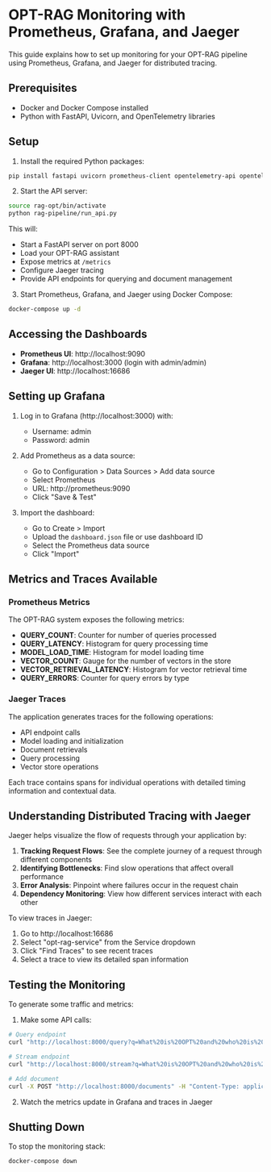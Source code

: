 # OPT-RAG Monitoring with Prometheus, Grafana, and Jaeger

This guide explains how to set up monitoring for your OPT-RAG pipeline using Prometheus, Grafana, and Jaeger for distributed tracing.

## Prerequisites

- Docker and Docker Compose installed
- Python with FastAPI, Uvicorn, and OpenTelemetry libraries

## Setup

1. Install the required Python packages:

```bash
pip install fastapi uvicorn prometheus-client opentelemetry-api opentelemetry-sdk opentelemetry-exporter-jaeger opentelemetry-instrumentation-fastapi opentelemetry-instrumentation-requests
```

2. Start the API server:

```bash
source rag-opt/bin/activate
python rag-pipeline/run_api.py 
```

This will:
- Start a FastAPI server on port 8000
- Load your OPT-RAG assistant
- Expose metrics at `/metrics`
- Configure Jaeger tracing
- Provide API endpoints for querying and document management

3. Start Prometheus, Grafana, and Jaeger using Docker Compose:

```bash
docker-compose up -d
```

## Accessing the Dashboards

- **Prometheus UI**: http://localhost:9090
- **Grafana**: http://localhost:3000 (login with admin/admin)
- **Jaeger UI**: http://localhost:16686

## Setting up Grafana

1. Log in to Grafana (http://localhost:3000) with:
   - Username: admin
   - Password: admin

2. Add Prometheus as a data source:
   - Go to Configuration > Data Sources > Add data source
   - Select Prometheus
   - URL: http://prometheus:9090
   - Click "Save & Test"

3. Import the dashboard:
   - Go to Create > Import
   - Upload the `dashboard.json` file or use dashboard ID
   - Select the Prometheus data source
   - Click "Import"

## Metrics and Traces Available

### Prometheus Metrics
The OPT-RAG system exposes the following metrics:

- **QUERY_COUNT**: Counter for number of queries processed
- **QUERY_LATENCY**: Histogram for query processing time
- **MODEL_LOAD_TIME**: Histogram for model loading time
- **VECTOR_COUNT**: Gauge for the number of vectors in the store
- **VECTOR_RETRIEVAL_LATENCY**: Histogram for vector retrieval time
- **QUERY_ERRORS**: Counter for query errors by type

### Jaeger Traces
The application generates traces for the following operations:

- API endpoint calls
- Model loading and initialization
- Document retrievals
- Query processing
- Vector store operations

Each trace contains spans for individual operations with detailed timing information and contextual data.

## Understanding Distributed Tracing with Jaeger

Jaeger helps visualize the flow of requests through your application by:

1. **Tracking Request Flows**: See the complete journey of a request through different components
2. **Identifying Bottlenecks**: Find slow operations that affect overall performance
3. **Error Analysis**: Pinpoint where failures occur in the request chain
4. **Dependency Monitoring**: View how different services interact with each other

To view traces in Jaeger:
1. Go to http://localhost:16686
2. Select "opt-rag-service" from the Service dropdown
3. Click "Find Traces" to see recent traces
4. Select a trace to view its detailed span information

## Testing the Monitoring

To generate some traffic and metrics:

1. Make some API calls:

```bash
# Query endpoint
curl "http://localhost:8000/query?q=What%20is%20OPT%20and%20who%20is%20eligible%20for%20it%3F"

# Stream endpoint
curl "http://localhost:8000/stream?q=What%20is%20OPT%20and%20who%20is%20eligible%20for%20it%3F"

# Add document
curl -X POST "http://localhost:8000/documents" -H "Content-Type: application/json" -d '["examples/uscis_opt.pdf"]'
```

2. Watch the metrics update in Grafana and traces in Jaeger

## Shutting Down

To stop the monitoring stack:

```bash
docker-compose down
``` 